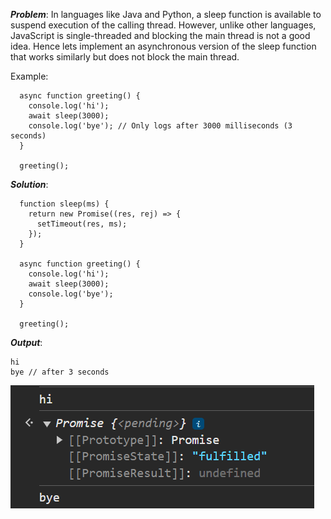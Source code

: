**_Problem_**: In languages like Java and Python, a sleep function is available to suspend execution of the calling thread. However, unlike other languages, JavaScript is single-threaded and blocking the main thread is not a good idea. Hence lets implement an asynchronous version of the sleep function that works similarly but does not block the main thread.

Example:

```
  async function greeting() {
    console.log('hi');
    await sleep(3000);
    console.log('bye'); // Only logs after 3000 milliseconds (3 seconds)
  }

  greeting();

```

**_Solution_**:

```
  function sleep(ms) {
    return new Promise((res, rej) => {
      setTimeout(res, ms);
    });
  }

  async function greeting() {
    console.log('hi');
    await sleep(3000);
    console.log('bye');
  }

  greeting();

```

**_Output_**:

```
hi
bye // after 3 seconds
```
![async_sleep_output](async_sleep_output.png)
